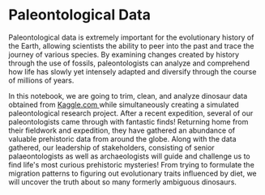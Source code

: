 # Paleontological Data
Paleontological data is extremely important for the evolutionary history of the Earth, allowing scientists the ability to peer into the past and trace the journey of various species. By examining changes created by history through the use of fossils, paleontologists can analyze and comprehend how life has slowly yet intensely adapted and diversify through the course of millions of years.

In this notebook, we are going to trim, clean, and analyze dinosaur data obtained from [Kaggle.com ](https://www.kaggle.com/datasets/kjanjua/jurassic-park-the-exhaustive-dinosaur-dataset) while simultaneously creating a simulated paleontological research project. After a recent expedition, several of our paleontologists came through with fantastic finds! Returning home from their fieldwork and expedition, they have gathered an abundance of valuable prehistoric data from around the globe. Along with the data gathered, our leadership of stakeholders, consisting of senior palaeontologists as well as archaeologists will guide and challenge us to find life's most curious prehistoric mysteries! From trying to formulate the migration patterns to figuring out evolutionary traits influenced by diet, we will uncover the truth about so many formerly ambiguous dinosaurs.

